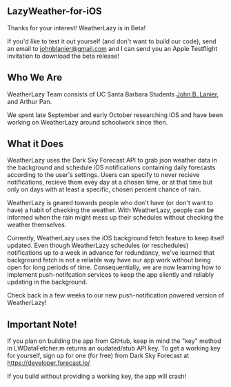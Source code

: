 ## LazyWeather-for-iOS

Thanks for your interest! WeatherLazy is in Beta!

If you'd like to test it out yourself (and don't want to build our code), send an email to johnblanier@gmail.com and I can send you an Apple Testflight invitation to download the beta release!

## Who We Are

WeatherLazy Team consists of UC Santa Barbara Students [John B. Lanier](http://www.jblanier.xyz), and Arthur Pan.

We spent late September and early October researching iOS and have been working on WeatherLazy around schoolwork since then.

## What it Does

WeatherLazy uses the Dark Sky Forecast API to grab json weather data in the background and schedule iOS notifications containing daily forecasts according to the user's settings. Users can specify to never recieve notifications, recieve them evey day at a chosen time, or at that time but only on days with at least a specific, chosen percent chance of rain.

WeatherLazy is geared towards people who don't have (or don't want to have) a habit of checking the weather. With WeatherLazy, people can be informed when the rain might mess up their schedules without checking the weather themselves.

Currently, WeatherLazy uses the iOS background fetch feature to keep itself updated. Even though WeatherLazy schedules (or reschedules) notifications up to a week in advance for redundancy, we've learned that background fetch is not a reliable way have our app work without being open for long periods of time. Consequentially, we are now learning how to implement push-notifcation services to keep the app sliently and reliably updating in the background.

Check back in a few weeks to our new push-notification powered version of WeatherLazy!

## Important Note!

If you plan on building the app from GitHub, keep in mind the  "key" method in LWDataFetcher.m returns an oudated/stub API key. To get a working key for yourself, sign up for one (for free) from Dark Sky Forecast at https://developer.forecast.io/

If you build without providing a working key, the app will crash!
